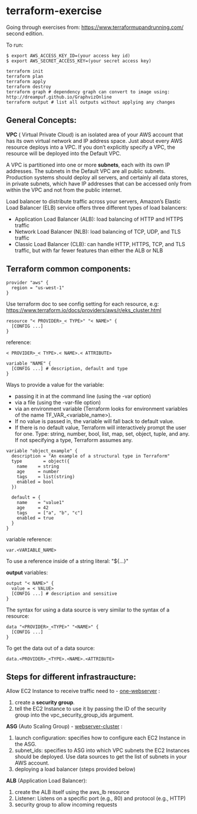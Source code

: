 # terraform-exercise

Going through exercises from: https://www.terraformupandrunning.com/ second edition.

To run:
```
$ export AWS_ACCESS_KEY_ID=(your access key id)
$ export AWS_SECRET_ACCESS_KEY=(your secret access key)

terraform init
terraform plan
terraform apply
terraform destroy
terraform graph # dependency graph can convert to image using: http://dreampuf.github.io/GraphvizOnline 
terraform output # list all outputs without applying any changes
```

## General Concepts:
**VPC** ( Virtual Private Cloud) is an isolated area of your AWS account that has its own virtual network and IP address space. Just about every AWS resource deploys into a VPC. If you don’t explicitly specify a VPC, the resource will be deployed into the Default VPC.

A VPC is partitioned into one or more **subnets**, each with its own IP addresses. The subnets in the Default VPC are all public subnets. Production systems should deploy all servers, and certainly all data stores, in private subnets, which have IP addresses that can be accessed only from within the VPC and not from the public internet.

Load balancer to distribute traffic across your servers, Amazon’s Elastic Load Balancer (ELB) service offers three different types of load balancers:
* Application Load Balancer (ALB): load balancing of HTTP and HTTPS traffic
* Network Load Balancer (NLB): load balancing of TCP, UDP, and TLS traffic
* Classic Load Balancer (CLB): can handle HTTP, HTTPS, TCP, and TLS traffic, but with far fewer features than either the ALB or NLB

## Terraform common components:
```
provider "aws" {
  region = "us-west-1"
}
```
Use terraform doc to see config setting for each resource, e.g: https://www.terraform.io/docs/providers/aws/r/eks_cluster.html
```
resource "< PROVIDER>_< TYPE>" "< NAME>" { 
  [CONFIG ...]
}
```
reference: 
```
< PROVIDER>_< TYPE>.< NAME>.< ATTRIBUTE>
```

```
variable "NAME" {
  [CONFIG ...] # description, default and type
}
```

Ways to provide a value for the variable:
* passing it in at the command line (using the -var option)
* via a file (using the -var-file option)
* via an environment variable (Terraform looks for environment variables of the name TF_VAR_<variable_name>). 
* If no value is passed in, the variable will fall back to default value. 
* If there is no default value, Terraform will interactively prompt the user for one.
Type: string, number, bool, list, map, set, object, tuple, and any. If not specifying a type, Terraform assumes any.
```
variable "object_example" {
  description = "An example of a structural type in Terraform"
  type        = object({
    name    = string
    age     = number
    tags    = list(string)
    enabled = bool
  })

  default = {
    name    = "value1"
    age     = 42
    tags    = ["a", "b", "c"]
    enabled = true
  }
}
```
variable reference:
```
var.<VARIABLE_NAME>
```
To use a reference inside of a string literal: "${...}"

**output** variables:
```
output "< NAME>" {
  value = < VALUE>
  [CONFIG ...] # description and sensitive 
}
```
The syntax for using a data source is very similar to the syntax of a resource:
```
data "<PROVIDER>_<TYPE>" "<NAME>" {
  [CONFIG ...]
}
```
To get the data out of a data source:
```
data.<PROVIDER>_<TYPE>.<NAME>.<ATTRIBUTE>
```

## Steps for different infrastraucture:
Allow EC2 Instance to receive traffic need to - [one-webserver](one-webserver/main.tf) :
1. create a **security group**. 
2. tell the EC2 Instance to use it by passing the ID of the security group into the vpc_security_group_ids argument.

**ASG** (Auto Scaling Group) - [webserver-cluster](webserver-cluster/main.tf) :
1. launch configuration: specifies how to configure each EC2 Instance in the ASG.
2. subnet_ids: specifies to ASG into which VPC subnets the EC2 Instances should be deployed. Use data sources to get the list of subnets in your AWS account.
3. deploying a load balancer (steps provided below)

**ALB** (Application Load Balancer):
1. create the ALB itself using the aws_lb resource
2. Listener: Listens on a specific port (e.g., 80) and protocol (e.g., HTTP)
3. security group to allow incoming requests